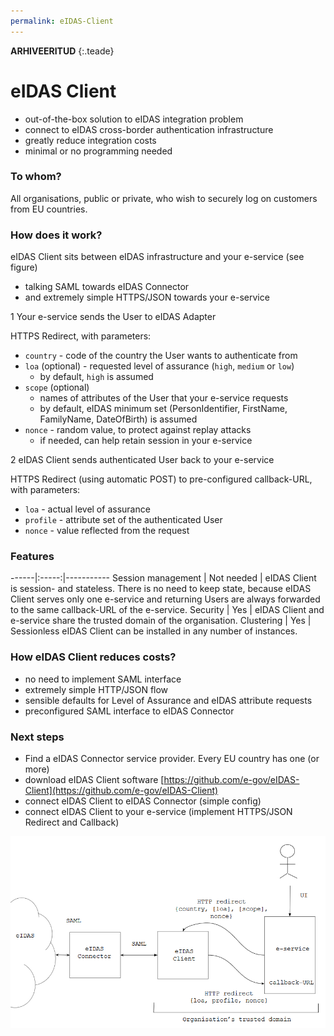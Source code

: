```yaml
---
permalink: eIDAS-Client
---
```


**ARHIVEERITUD** 
{:.teade}

# eIDAS Client

- out-of-the-box solution to eIDAS integration problem
- connect to eIDAS cross-border authentication infrastructure
- greatly reduce integration costs
- minimal or no programming needed

### To whom?

All organisations, public or private, who wish to securely log on customers from EU countries.

### How does it work?

eIDAS Client sits between eIDAS infrastructure and your e-service (see figure)
- talking SAML towards eIDAS Connector 
- and extremely simple HTTPS/JSON towards your e-service

1  Your e-service sends the User to eIDAS Adapter

HTTPS Redirect, with parameters:
- `country` - code of the country the User wants to authenticate from
- `loa` (optional) - requested level of assurance (`high`, `medium` or `low`)
    - by default, `high` is assumed 
- `scope` (optional)
  - names of attributes of the User that your e-service requests
  - by default, eIDAS minimum set (PersonIdentifier, FirstName, FamilyName, DateOfBirth) is assumed
- `nonce` - random value, to protect against replay attacks
  - if needed, can help retain session in your e-service

2  eIDAS Client sends authenticated User back to your e-service

HTTPS Redirect (using automatic POST) to pre-configured callback-URL, with parameters:
- `loa` - actual level of assurance
- `profile` - attribute set of the authenticated User
- `nonce` - value reflected from the request

### Features

------|:-----:|-----------
Session management | Not needed | eIDAS Client is session- and stateless. There is no need to keep state, because eIDAS Client serves only one e-service and returning Users are always forwarded to the same callback-URL of the e-service. 
Security | Yes | eIDAS Client and e-service share the trusted domain of the organisation. 
Clustering | Yes | Sessionless eIDAS Client can be installed in any number of instances.

### How eIDAS Client reduces costs?

- no need to implement SAML interface
- extremely simple HTTP/JSON flow 
- sensible defaults for Level of Assurance and eIDAS attribute requests
- preconfigured SAML interface to eIDAS Connector

### Next steps

- Find a eIDAS Connector service provider. Every EU country has one (or more)
- download eIDAS Client software [https://github.com/e-gov/eIDAS-Client](https://github.com/e-gov/eIDAS-Client)
- connect eIDAS Client to eIDAS Connector (simple config)
- connect eIDAS Client to your e-service (implement HTTPS/JSON Redirect and Callback)

<img src='img/CLIENT.png' style='width:700px'>



